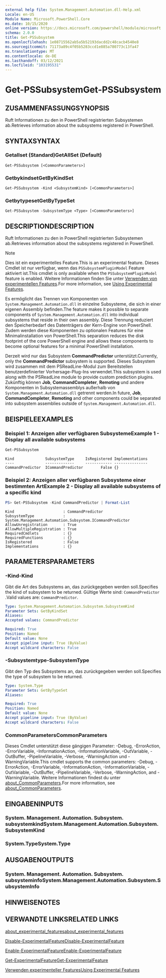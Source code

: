 ```yaml
---
external help file: System.Management.Automation.dll-Help.xml
Locale: en-US
Module Name: Microsoft.PowerShell.Core
ms.date: 10/15/2020
online version: https://docs.microsoft.com/powershell/module/microsoft.powershell.core/get-pssubsystem?view=powershell-7.1&WT.mc_id=ps-gethelp
schema: 2.0.0
title: Get-PSSubsystem
ms.openlocfilehash: 1e08715562ab5a5b52193dacdd2c48cacb4540e8
ms.sourcegitcommit: 71173a89c4f05b5283ccd1e885a780773c13fa47
ms.translationtype: MT
ms.contentlocale: de-DE
ms.lasthandoff: 03/12/2021
ms.locfileid: "103195531"
---
```

# <span data-ttu-id="3a656-102">Get-PSSubsystem</span><span class="sxs-lookup"><span data-stu-id="3a656-102">Get-PSSubsystem</span></span>

## <span data-ttu-id="3a656-103">ZUSAMMENFASSUNG</span><span class="sxs-lookup"><span data-stu-id="3a656-103">SYNOPSIS</span></span>
<span data-ttu-id="3a656-104">Ruft Informationen zu den in PowerShell registrierten Subsystemen ab.</span><span class="sxs-lookup"><span data-stu-id="3a656-104">Retrieves information about the subsystems registered in PowerShell.</span></span>

## <span data-ttu-id="3a656-105">SYNTAX</span><span class="sxs-lookup"><span data-stu-id="3a656-105">SYNTAX</span></span>

### <span data-ttu-id="3a656-106">Getallset (Standard)</span><span class="sxs-lookup"><span data-stu-id="3a656-106">GetAllSet (Default)</span></span>

```
Get-PSSubsystem [<CommonParameters>]
```

### <span data-ttu-id="3a656-107">Getbykindset</span><span class="sxs-lookup"><span data-stu-id="3a656-107">GetByKindSet</span></span>

```
Get-PSSubsystem -Kind <SubsystemKind> [<CommonParameters>]
```

### <span data-ttu-id="3a656-108">Getbytypeset</span><span class="sxs-lookup"><span data-stu-id="3a656-108">GetByTypeSet</span></span>

```
Get-PSSubsystem -SubsystemType <Type> [<CommonParameters>]
```

## <span data-ttu-id="3a656-109">DESCRIPTION</span><span class="sxs-lookup"><span data-stu-id="3a656-109">DESCRIPTION</span></span>

<span data-ttu-id="3a656-110">Ruft Informationen zu den in PowerShell registrierten Subsystemen ab.</span><span class="sxs-lookup"><span data-stu-id="3a656-110">Retrieves information about the subsystems registered in PowerShell.</span></span>

> [!NOTE]
> <span data-ttu-id="3a656-111">Dies ist ein experimentelles Feature.</span><span class="sxs-lookup"><span data-stu-id="3a656-111">This is an experimental feature.</span></span> <span data-ttu-id="3a656-112">Dieses Cmdlet ist nur verfügbar, wenn das `PSSubsystemPluginModel` Feature aktiviert ist.</span><span class="sxs-lookup"><span data-stu-id="3a656-112">This cmdlet is only available when the `PSSubsystemPluginModel` feature is enabled.</span></span> <span data-ttu-id="3a656-113">Weitere Informationen finden Sie unter [Verwenden von experimentellen Features](/powershell/scripting/learn/experimental-features).</span><span class="sxs-lookup"><span data-stu-id="3a656-113">For more information, see [Using Experimental Features](/powershell/scripting/learn/experimental-features).</span></span>

<span data-ttu-id="3a656-114">Es ermöglicht das Trennen von Komponenten von `System.Management.Automation.dll` in einzelne Subsysteme, die sich in einer eigenen Assembly befinden.</span><span class="sxs-lookup"><span data-stu-id="3a656-114">The feature makes it possible to separate components of `System.Management.Automation.dll` into individual subsystems that reside in their own assembly.</span></span> <span data-ttu-id="3a656-115">Diese Trennung reduziert den Speicherbedarf des Datenträgers der Kern-Engine von PowerShell. Zudem werden diese Komponenten zu optionalen Features für eine Minimalinstallation von PowerShell.</span><span class="sxs-lookup"><span data-stu-id="3a656-115">This separation reduces the disk footprint of the core PowerShell engine and allows these components to become optional features for a minimal PowerShell installation.</span></span>

<span data-ttu-id="3a656-116">Derzeit wird nur das Subsystem **CommandPredictor** unterstützt.</span><span class="sxs-lookup"><span data-stu-id="3a656-116">Currently, only the **CommandPredictor** subsystem is supported.</span></span> <span data-ttu-id="3a656-117">Dieses Subsystem wird zusammen mit dem PSReadLine-Modul zum Bereitstellen benutzerdefinierter Vorhersage-Plug-Ins verwendet.</span><span class="sxs-lookup"><span data-stu-id="3a656-117">This subsystem is used along with the PSReadLine module to provide custom prediction plugins.</span></span> <span data-ttu-id="3a656-118">Zukünftig können **Job**, **CommandCompleter**, **Remoting** und andere Komponenten in Subsystemassemblys außerhalb von `System.Management.Automation.dll` getrennt werden.</span><span class="sxs-lookup"><span data-stu-id="3a656-118">In future, **Job**, **CommandCompleter**, **Remoting** and other components could be separated into subsystem assemblies outside of `System.Management.Automation.dll`.</span></span>

## <span data-ttu-id="3a656-119">BEISPIELE</span><span class="sxs-lookup"><span data-stu-id="3a656-119">EXAMPLES</span></span>

### <span data-ttu-id="3a656-120">Beispiel 1: Anzeigen aller verfügbaren Subsysteme</span><span class="sxs-lookup"><span data-stu-id="3a656-120">Example 1 - Display all available subsystems</span></span>

```powershell
Get-PSSubsystem
```

```Output
Kind              SubsystemType     IsRegistered Implementations
----              -------------     ------------ ---------------
CommandPredictor  ICommandPredictor        False {}
```

### <span data-ttu-id="3a656-121">Beispiel 2: Anzeigen aller verfügbaren Subsysteme einer bestimmten Art</span><span class="sxs-lookup"><span data-stu-id="3a656-121">Example 2 - Display all available subsystems of a specific kind</span></span>

```powershell
PS> Get-PSSubsystem -Kind CommandPredictor | Format-List
```

```Output
Kind                      : CommandPredictor
SubsystemType             : System.Management.Automation.Subsystem.ICommandPredictor
AllowUnregistration       : True
AllowMultipleRegistration : True
RequiredCmdlets           : {}
RequiredFunctions         : {}
IsRegistered              : False
Implementations           : {}
```

## <span data-ttu-id="3a656-122">PARAMETERS</span><span class="sxs-lookup"><span data-stu-id="3a656-122">PARAMETERS</span></span>

### <span data-ttu-id="3a656-123">-Kind</span><span class="sxs-lookup"><span data-stu-id="3a656-123">-Kind</span></span>


<span data-ttu-id="3a656-124">Gibt die Art des Subsystems an, das zurückgegeben werden soll.</span><span class="sxs-lookup"><span data-stu-id="3a656-124">Specifies the kind of subsystem to be returned.</span></span> <span data-ttu-id="3a656-125">Gültige Werte sind: `CommandPredictor` .</span><span class="sxs-lookup"><span data-stu-id="3a656-125">Valid values are: `CommandPredictor`.</span></span>

```yaml
Type: System.Management.Automation.Subsystem.SubsystemKind
Parameter Sets: GetByKindSet
Aliases:
Accepted values: CommandPredictor

Required: True
Position: Named
Default value: None
Accept pipeline input: True (ByValue)
Accept wildcard characters: False
```

### <span data-ttu-id="3a656-126">-Subsystemtype</span><span class="sxs-lookup"><span data-stu-id="3a656-126">-SubsystemType</span></span>

<span data-ttu-id="3a656-127">Gibt den Typ des Subsystems an, das zurückgegeben werden soll.</span><span class="sxs-lookup"><span data-stu-id="3a656-127">Specifies the type of subsystem to be returned.</span></span>

```yaml
Type: System.Type
Parameter Sets: GetByTypeSet
Aliases:

Required: True
Position: Named
Default value: None
Accept pipeline input: True (ByValue)
Accept wildcard characters: False
```

### <span data-ttu-id="3a656-128">CommonParameters</span><span class="sxs-lookup"><span data-stu-id="3a656-128">CommonParameters</span></span>

<span data-ttu-id="3a656-129">Dieses Cmdlet unterstützt diese gängigen Parameter: -Debug, -ErrorAction, -ErrorVariable, -InformationAction, -InformationVariable, -OutVariable, -OutBuffer, -PipelineVariable, -Verbose, -WarningAction und -WarningVariable.</span><span class="sxs-lookup"><span data-stu-id="3a656-129">This cmdlet supports the common parameters: -Debug, -ErrorAction, -ErrorVariable, -InformationAction, -InformationVariable, -OutVariable, -OutBuffer, -PipelineVariable, -Verbose, -WarningAction, and -WarningVariable.</span></span> <span data-ttu-id="3a656-130">Weitere Informationen findest du unter [about_CommonParameters](http://go.microsoft.com/fwlink/?LinkID=113216).</span><span class="sxs-lookup"><span data-stu-id="3a656-130">For more information, see [about_CommonParameters](http://go.microsoft.com/fwlink/?LinkID=113216).</span></span>

## <span data-ttu-id="3a656-131">EINGABEN</span><span class="sxs-lookup"><span data-stu-id="3a656-131">INPUTS</span></span>

### <span data-ttu-id="3a656-132">System. Management. Automation. Subsystem. subsystemkind</span><span class="sxs-lookup"><span data-stu-id="3a656-132">System.Management.Automation.Subsystem.SubsystemKind</span></span>

### <span data-ttu-id="3a656-133">System.Type</span><span class="sxs-lookup"><span data-stu-id="3a656-133">System.Type</span></span>

## <span data-ttu-id="3a656-134">AUSGABEN</span><span class="sxs-lookup"><span data-stu-id="3a656-134">OUTPUTS</span></span>

### <span data-ttu-id="3a656-135">System. Management. Automation. Subsystem. subsysteminfo</span><span class="sxs-lookup"><span data-stu-id="3a656-135">System.Management.Automation.Subsystem.SubsystemInfo</span></span>

## <span data-ttu-id="3a656-136">HINWEISE</span><span class="sxs-lookup"><span data-stu-id="3a656-136">NOTES</span></span>

## <span data-ttu-id="3a656-137">VERWANDTE LINKS</span><span class="sxs-lookup"><span data-stu-id="3a656-137">RELATED LINKS</span></span>

[<span data-ttu-id="3a656-138">about_experimental_features</span><span class="sxs-lookup"><span data-stu-id="3a656-138">about_experimental_features</span></span>](about/about_experimental_features.md)

[<span data-ttu-id="3a656-139">Disable-ExperimentalFeature</span><span class="sxs-lookup"><span data-stu-id="3a656-139">Disable-ExperimentalFeature</span></span>](Disable-ExperimentalFeature.md)

[<span data-ttu-id="3a656-140">Enable-ExperimentalFeature</span><span class="sxs-lookup"><span data-stu-id="3a656-140">Enable-ExperimentalFeature</span></span>](Get-ExperimentalFeature.md)

[<span data-ttu-id="3a656-141">Get-ExperimentalFeature</span><span class="sxs-lookup"><span data-stu-id="3a656-141">Get-ExperimentalFeature</span></span>](Get-ExperimentalFeature.md)

[<span data-ttu-id="3a656-142">Verwenden experimenteller Features</span><span class="sxs-lookup"><span data-stu-id="3a656-142">Using Experimental Features</span></span>](/powershell/scripting/learn/experimental-features)
